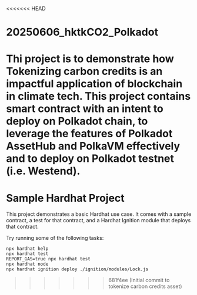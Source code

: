 <<<<<<< HEAD
# 20250606_hktkCO2_Polkadot
Thi project is to demonstrate how Tokenizing carbon credits is an impactful application of blockchain in climate tech. This project contains smart contract with an intent to deploy on Polkadot chain, to leverage the features of Polkadot AssetHub and PolkaVM effectively and to deploy on Polkadot testnet (i.e. Westend). 
=======
# Sample Hardhat Project

This project demonstrates a basic Hardhat use case. It comes with a sample contract, a test for that contract, and a Hardhat Ignition module that deploys that contract.

Try running some of the following tasks:

```shell
npx hardhat help
npx hardhat test
REPORT_GAS=true npx hardhat test
npx hardhat node
npx hardhat ignition deploy ./ignition/modules/Lock.js
```
>>>>>>> 681f4ee (Initial commit to tokenize carbon credits asset)
